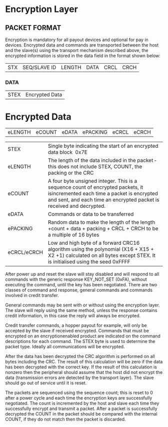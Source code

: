 # Encryption Layer

## PACKET FORMAT

Encryption is mandatory for all payout devices and optional for pay in devices. Encrypted data and commands
are transported between the host and the slave(s) using the transport mechanism described above, the
encrypted information is stored in the data field in the format shown below:

|               |               |               |               |               |               |
| ------------- | ------------- | ------------- | ------------- | ------------- | ------------- |
| STX           | SEQ/SLAVE ID  | LENGTH        | DATA          | CRCL          | CRCH          |

### DATA

|               |                |
| ------------- | -------------  |
| STEX          | Encrypted Data | 

# Encrypted Data
|               |               |               |               |               |               |
| ------------- | ------------- | ------------- | ------------- | ------------- | ------------- |
| eLENGTH       | eCOUNT        | eDATA         | ePACKING      | eCRCL         | eCRCH         |

|               |              |
|---------------|-------------------------------------------------------------------------------------------------------------------------------------------------------------------------------------------------------|
| STEX          | Single byte indicating the start of an encrypted data block ­ 0x7E                                                                                                                                    |
| eLENGTH       | The length of the data included in the packet ­ this does not include STEX, COUNT, the packing or the CRC                                                                                             |
| eCOUNT        | A four byte unsigned integer. This is a sequence count of encrypted packets, it isincremented each time a packet is encrypted and sent, and each time an encrypted packet is received and decrypted.  |
| eDATA         | Commands or data to be transferred                                                                                                                                                                    |
| ePACKING      | Random data to make the length of the length +count + data + packing + CRCL + CRCH to be a multiple of 16 bytes                                                                                       |
| eCRCL/eCRCH   | Low and high byte of a forward CRC­16 algorithm using the polynomial (X16 + X15 + X2 +1) calculated on all bytes except STEX. It is initialised using the seed 0xFFFF                                 |


After power up and reset the slave will stay disabled and will respond to all commands with the generic
response KEY_NOT_SET (0xFA), without executing the command, until the key has been negotiated. There
are two classes of command and response, general commands and commands involved in credit transfer.

General commands may be sent with or without using the encryption layer. The slave will reply using the
same method, unless the response contains credit information, in this case the reply will always be encrypted.

Credit transfer commands, a hopper payout for example, will only be accepted by the slave if received encrypted.
Commands that must be encrypted on an encryption­enabled product are indicated on the command
descriptions for each command. The STEX byte is used to determine the packet type. Ideally all
communications will be encrypted.

After the data has been decrypted the CRC algorithm is performed on all bytes including the CRC. The result
of this calculation will be zero if the data has been decrypted with the correct key. If the result of this
calculation is non­zero then the peripheral should assume that the host did not encrypt the data (transmission
errors are detected by the transport layer). The slave should go out of service until it is
reset.

The packets are sequenced using the sequence count; this is reset to 0 after a power cycle and each time the
encryption keys are successfully negotiated. The count is incremented by the host and slave each time they
successfully encrypt and transmit a
packet. After a packet is successfully decrypted the COUNT in the packet should be compared with the
internal COUNT, if they do not match then the packet is discarded.
